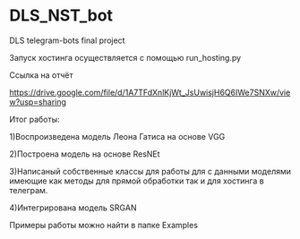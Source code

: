 # DLS_NST_bot
DLS telegram-bots final project


Запуск хостинга осуществляется с помощью run_hosting.py


Ссылка на отчёт

https://drive.google.com/file/d/1A7TFdXnlKjWt_JsUwisjH6Q6IWe7SNXw/view?usp=sharing

Итог работы: 

1)Воспроизведена модель Леона Гатиса на основе VGG

2)Построена модель на основе ResNEt

3)Написаный собственные классы для работы для с данными моделями имеющие как методы для прямой обработки так и для хостинга в телеграм.

4)Интегрирована модель SRGAN


Примеры работы можно найти в папке Examples
